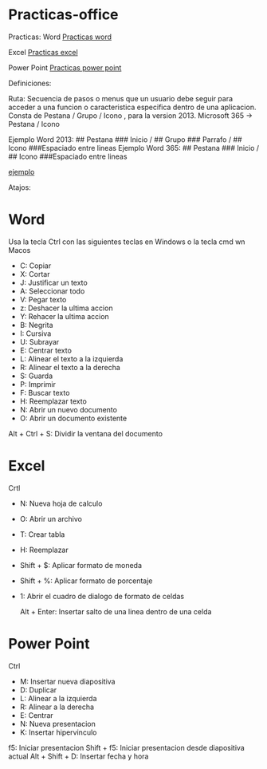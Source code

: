 # Practicas-office

Practicas: 
Word
[Practicas word](URL)

Excel
[Practicas excel](URL)

Power Point
[Practicas power point](URL)

Definiciones:

Ruta: Secuencia de pasos o menus que un usuario debe seguir para acceder a una funcion o caracteristica especifica dentro de una aplicacion.
Consta de Pestana / Grupo / Icono , para la version 2013.
Microsoft 365 -> Pestana / Icono

Ejemplo Word 2013: ## Pestana ### Inicio / ## Grupo ### Parrafo / ## Icono ###Espaciado entre lineas
Ejemplo Word 365: ## Pestana ### Inicio / ## Icono ###Espaciado entre lineas

[ejemplo](./ejemploWord.png)

Atajos:
# Word
Usa la tecla Ctrl con las siguientes teclas en Windows o la tecla cmd wn Macos

+ C: Copiar
+ X: Cortar
+ J: Justificar un texto
+ A: Seleccionar todo
+ V: Pegar texto
+ z: Deshacer la ultima accion
+ Y: Rehacer la ultima accion
+ B: Negrita
+ I: Cursiva
+ U: Subrayar
+ E: Centrar texto
+ L: Alinear el texto a la izquierda
+ R: Alinear el texto a la derecha
+ S: Guarda
+ P: Imprimir
+ F: Buscar texto
+ H: Reemplazar texto
+ N: Abrir un nuevo documento
+ O: Abrir un documento existente

Alt + Ctrl + S: Dividir la ventana del documento

# Excel
Crtl
+ N: Nueva hoja de calculo
+ O: Abrir un archivo
+ T: Crear tabla
+ H: Reemplazar
+ Shift + $: Aplicar formato de moneda
+ Shift + %: Aplicar formato de porcentaje
+ 1: Abrir el cuadro de dialogo de formato de celdas

  Alt + Enter: Insertar salto de una linea dentro de una celda

# Power Point
Ctrl

+ M: Insertar nueva diapositiva
+ D: Duplicar
+ L: Alinear a la izquierda
+ R: Alinear a la derecha
+ E: Centrar
+ N: Nueva presentacion
+ K: Insertar hipervinculo

f5: Iniciar presentacion
Shift + f5: Iniciar presentacion desde diapositiva actual
Alt + Shift + D: Insertar fecha y hora


